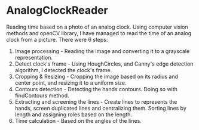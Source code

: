 # AnalogClockReader
Reading time based on a photo of an analog clock. Using computer vision methods and openCV library, I have managed to read the time of an analog clock from a picture. There were 6 steps:
1. Image processing - Reading the image and converting it to a grayscale representation.
2. Detect clock's frame - Using HoughCircles, and Canny's edge detection algorithm, I detected the clock's frame.
3. Cropping & Resizing - Cropping the image based on its radius and center point, and resizing it to a uniform size.
4. Contours detection - Detecting the hands contours. Doing so with findContours method.
5. Extracting and screening the lines - Create lines to represents the hands, screen duplicated lines and centralizing them. Sorting lines by length and assigning roles based on the length.
6. Time calculation - Based on the angles of the lines.
